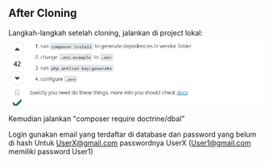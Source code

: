 ## After Cloning

Langkah-langkah setelah cloning, jalankan di project lokal:
![Tutorial](Tutorial-Clone.jpeg)

Kemudian jalankan "composer require doctrine/dbal"

Login gunakan email yang terdaftar di database dan password yang belum di hash
Untuk UserX@gmail.com passwordnya UserX (User1@gmail.com memiliki password User1)
